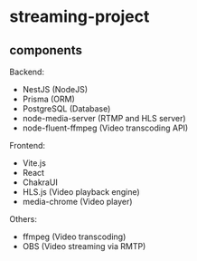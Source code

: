 # streaming-project

## components

Backend:

- NestJS (NodeJS)
- Prisma (ORM)
- PostgreSQL (Database)
- node-media-server (RTMP and HLS server)
- node-fluent-ffmpeg (Video transcoding API)

Frontend:

- Vite.js
- React
- ChakraUI
- HLS.js (Video playback engine)
- media-chrome (Video player)

Others:

- ffmpeg (Video transcoding)
- OBS (Video streaming via RMTP)

